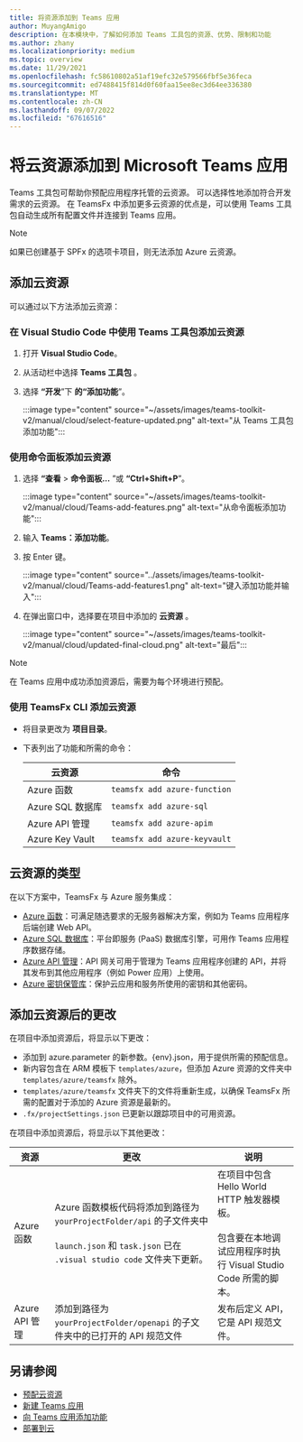 ```yaml
---
title: 将资源添加到 Teams 应用
author: MuyangAmigo
description: 在本模块中，了解如何添加 Teams 工具包的资源、优势、限制和功能
ms.author: zhany
ms.localizationpriority: medium
ms.topic: overview
ms.date: 11/29/2021
ms.openlocfilehash: fc58610802a51af19efc32e579566fbf5e36feca
ms.sourcegitcommit: ed7488415f814d0f60faa15ee8ec3d64ee336380
ms.translationtype: MT
ms.contentlocale: zh-CN
ms.lasthandoff: 09/07/2022
ms.locfileid: "67616516"
---
```

# <a name="add-cloud-resources-to-microsoft-teams-app"></a>将云资源添加到 Microsoft Teams 应用

Teams 工具包可帮助你预配应用程序托管的云资源。 可以选择性地添加符合开发需求的云资源。 在 TeamsFx 中添加更多云资源的优点是，可以使用 Teams 工具包自动生成所有配置文件并连接到 Teams 应用。

> [!NOTE]
> 如果已创建基于 SPFx 的选项卡项目，则无法添加 Azure 云资源。

## <a name="add-cloud-resources"></a>添加云资源

可以通过以下方法添加云资源：

### <a name="to-add-cloud-resources-by-using-teams-toolkit-in-visual-studio-code"></a>在 Visual Studio Code 中使用 Teams 工具包添加云资源

   1. 打开 **Visual Studio Code**。
   1. 从活动栏中选择 **Teams 工具包** 。
   1. 选择 **“开发**”下 **的“添加功能**”。

        :::image type="content" source="~/assets/images/teams-toolkit-v2/manual/cloud/select-feature-updated.png" alt-text="从 Teams 工具包添加功能":::

### <a name="to-add-cloud-resources-by-using-command-palette"></a>使用命令面板添加云资源

   1. 选择 **“查看** > **命令面板...** ”或 **“Ctrl+Shift+P**”。

      :::image type="content" source="~/assets/images/teams-toolkit-v2/manual/cloud/Teams-add-features.png" alt-text="从命令面板添加功能":::

   1. 输入 **Teams：添加功能**。
   1. 按 Enter 键。

      :::image type="content" source="../assets/images/teams-toolkit-v2/manual/cloud/Teams-add-features1.png" alt-text="键入添加功能并输入":::

   1. 在弹出窗口中，选择要在项目中添加的 **云资源** 。

      :::image type="content" source="~/assets/images/teams-toolkit-v2/manual/cloud/updated-final-cloud.png" alt-text="最后":::

  > [!NOTE]
  > 在 Teams 应用中成功添加资源后，需要为每个环境进行预配。

### <a name="add-cloud-resources-using-teamsfx-cli"></a>使用 TeamsFx CLI 添加云资源

* 将目录更改为 **项目目录**。
* 下表列出了功能和所需的命令：

  |云资源|命令|
  |---------------|----------|
  | Azure 函数|`teamsfx add azure-function`|
  | Azure SQL 数据库|`teamsfx add azure-sql`|
  | Azure API 管理|`teamsfx add azure-apim`|
  | Azure Key Vault|`teamsfx add azure-keyvault`|

## <a name="types-of-cloud-resources"></a>云资源的类型

在以下方案中，TeamsFx 与 Azure 服务集成：

* [Azure 函数](/azure/azure-functions/functions-overview)：可满足随选要求的无服务器解决方案，例如为 Teams 应用程序后端创建 Web API。
* [Azure SQL 数据库](/azure/azure-sql/database/sql-database-paas-overview)：平台即服务 (PaaS) 数据库引擎，可用作 Teams 应用程序数据存储。
* [Azure API 管理](deploy.md)：API 网关可用于管理为 Teams 应用程序创建的 API，并将其发布到其他应用程序（例如 Power 应用）上使用。
* [Azure 密钥保管库](/azure/key-vault/general/overview)：保护云应用和服务所使用的密钥和其他密码。

## <a name="changes-after-adding-cloud-resources"></a>添加云资源后的更改

在项目中添加资源后，将显示以下更改：

* 添加到 azure.parameter 的新参数。{env}.json，用于提供所需的预配信息。
* 新内容包含在 ARM 模板下 `templates/azure`，但添加 Azure 资源的文件夹中 `templates/azure/teamsfx` 除外。
* `templates/azure/teamsfx` 文件夹下的文件将重新生成，以确保 TeamsFx 所需的配置对于添加的 Azure 资源是最新的。
* `.fx/projectSettings.json` 已更新以跟踪项目中的可用资源。

在项目中添加资源后，将显示以下其他更改：

|资源|更改|说明|
|---------------|---------------|-----------------------------|
|Azure 函数|Azure 函数模板代码将添加到路径为 `yourProjectFolder/api` 的子文件夹中</br></br>`launch.json` 和 `task.json` 已在 `.visual studio code` 文件夹下更新。| 在项目中包含 Hello World HTTP 触发器模板。</br></br> 包含要在本地调试应用程序时执行 Visual Studio Code 所需的脚本。|
|Azure API 管理|添加到路径为 `yourProjectFolder/openapi` 的子文件夹中的已打开的 API 规范文件|发布后定义 API，它是 API 规范文件。|

## <a name="see-also"></a>另请参阅

* [预配云资源](provision.md)
* [新建 Teams 应用](create-new-project.md)
* [向 Teams 应用添加功能](add-capability.md)
* [部署到云](deploy.md)
